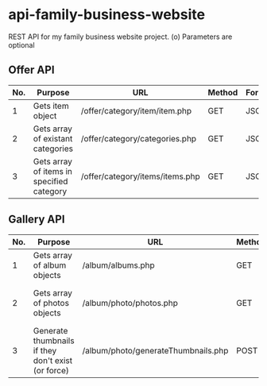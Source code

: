 # api-family-business-website
REST API for my family business website project. (o) Parameters are optional

## Offer API

| No.	| Purpose | URL | Method | Format	| Params | Impl |
| --- | --- | --- | --- | --- | --- | --- |
1|Gets item object |/offer/category/item/item.php|GET|JSON|categoryId, itemId| yes
2|Gets array of existant categories|/offer/category/categories.php|GET|JSON| - | yes
3|Gets array of items in specified category|/offer/category/items/items.php|GET|JSON|categoryId| yes

## Gallery API

| No.	| Purpose | URL | Method | Format	| Params | Impl |
| --- | --- | --- | --- | --- | --- | --- |
1|Gets array of album objects|/album/albums.php|GET|JSON|startId, endId (o)| no
2|Gets array of photos objects|/album/photo/photos.php|GET|JSON|albumId, startId, endId (o)| no
3|Generate thumbnails if they don't exist (or force)|/album/photo/generateThumbnails.php|POST|JSON|force| no

